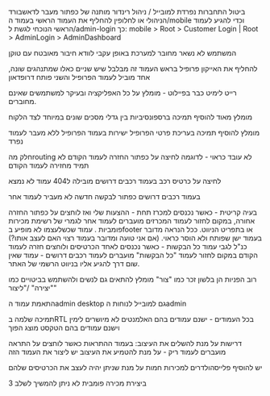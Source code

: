 ביטול התחברות נפרדת למובייל / ניהול 
רינדור מותנה של כפתור מעבר לדאשבורד הניהולי
או לחלופין להחליף את העמוד הראשי בעמוד ה/mobile וכדי להגיע לעמוד הראשי הנוכחי לגשת ל/admin-login 
כך: mobile > Root > Customer Login | Root > AdminLogin > AdminDashboard

המשתמש לא נשאר מחובר למערכת באופן עקבי לוודא חיבור מאובטח עם טוקן

להחליף את האייקון פרופיל בראש העמוד זה מבלבל שיש שניים כאלו שמתנהגים שונה, אחד מוביל לעמוד הפרופיל והשני פותח דרופדאון

רייט לימיט כבר בפיילוט - מומלץ על כל האפליקציה ובעיקר למשתמשים שאינם מחוברים.

מומלץ מאוד להוסיף תמיכה ברספונסיביות בין גדלי מסכים שונים במיוחד לצד הלקוח

מומלץ להוסיף תמיכה בעריכת פרטי הפרופיל ישירות בעמוד הפרופיל ללא מעבר לעמוד נפרד

חלק מהrouting לא עובד כראוי - לדוגמה לחיצה על כפתור החזרה לעמוד הקודם לא תמיד מחזירה לעמוד הקודם

לחיצה על כרטיס רכב  בעמוד רכבים דרושים מובילה ל404 עמוד לא נמצא

בעמוד רכבים דרושים כפתור לבקשה חדשה לא מעביר לעמוד אחר

בעיה קריטית - כאשר נכנסים למכרז תחת - ההצעות שלי ואז לוחצים על כפתור החזרה אחורה, במקום לחזור לעמוד המכרזים מועברים לעמוד אחר לגמרי של רשימת מכירות פומביות . עמוד שכשלעצמו לא מופיע בfooter או בתפריט הניווט. ככל הנראה מדובר בעמוד ישן שפותח ולא הוסר כראוי. (אם אני טועה ומדובר בעמוד רצוי האם לעצב אותו?)
כנ"ל לגבי עמוד כל הבקשות - כאשר נכנסים לאחד הכרטיסים ולוחצים חזרה לעמוד הקודם במקום לחזור לעמוד "כל הבקשות" מועברים לעמוד רכבים דרושים  - עמוד שאין שום דרך להגיע אליו בניווט הרשמי של האתר. 


רוב הפניות הן בלשון זכר כמו "צור" מומלץ להתאים גם לנשים ולהשתמש בביטויים כמו "יצירה" /"ליצור"

התאמת עמוד הadmin desktop גם למובייל לנוחות הadmin 

תמיכה שלמה בRTL בכל העמודים - ישנם עמודים בהם האלמנטים לא מיושרים לימין וישנם עמודים בהם הטקסט מוצג הפוך

דרישות על מנת להשלים את העיצוב:
בעמוד ההתראות כאשר לוחצים על התראה מועברים לעמוד ריק - על מנת להטמיע את העיצוב יש ליצור את העמוד הזה

יש להוסיף פלייסהולדרים למכירות חמות על מנת שניתן יהיה לעצב את הכרטיסים שלהם

ביצירת מכירה פומבית לא ניתן להמשיך לשלב 3 